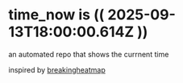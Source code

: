 # time_now is (( 2025-09-13T18:00:00.614Z ))

an automated repo that shows the currnent time

inspired by [breakingheatmap](https://github.com/breakingheatmap/breakingheatmap)